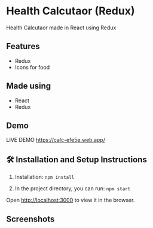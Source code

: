 # Health Calcutaor (Redux)

Health Calcutaor made in React using Redux
## Features

- Redux
- Icons for food


## Made using
- React
- Redux

## Demo

LIVE DEMO https://calc-efe5e.web.app/



## 🛠 Installation and Setup Instructions

1. Installation: `npm install`

2. In the project directory, you can run: `npm start`

Open [http://localhost:3000](http://localhost:3000) to view it in the browser.

## Screenshots

